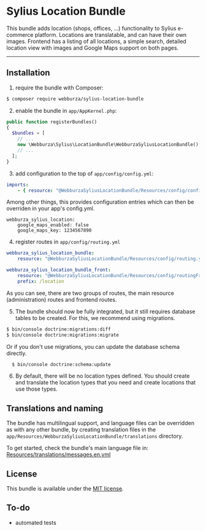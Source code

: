 # Sylius Location Bundle

This bundle adds location (shops, offices, ...) functionality to Sylius e-commerce platform. Locations are translatable,
and can have their own images. Frontend has a listing of all locations, a simple search, detailed location view with
images and Google Maps support on both pages.

---

## Installation

  1. require the bundle with Composer:

  ```bash
  $ composer require webburza/sylius-location-bundle
  ```

  2. enable the bundle in `app/AppKernel.php`:

  ```php
  public function registerBundles()
  {
    $bundles = [
      // ...
      new \Webburza\Sylius\LocationBundle\WebburzaSyliusLocationBundle(),
      // ...
    ];
  }
  ```

  3. add configuration to the top of `app/config/config.yml`:

  ```yaml
  imports:
      - { resource: "@WebburzaSyliusLocationBundle/Resources/config/config.yml" }
  ```

  Among other things, this provides configuration entries which can then be overriden
  in your app's config.yml.

  ```
  webburza_sylius_location:
      google_maps_enabled: false
      google_maps_key: 1234567890
  ```

  4. register routes in `app/config/routing.yml`

  ```yaml
  webburza_sylius_location_bundle:
      resource: "@WebburzaSyliusLocationBundle/Resources/config/routing.yml"
  
  webburza_sylius_location_bundle_front:
      resource: "@WebburzaSyliusLocationBundle/Resources/config/routingFront.yml"
      prefix: /location
  ```

  As you can see, there are two groups of routes, the main resource (administration)
  routes and frontend routes.

  5. The bundle should now be fully integrated, but it still requires
database tables to be created. For this, we recommend using migrations.

  ```bash
  $ bin/console doctrine:migrations:diff
  $ bin/console doctrine:migrations:migrate
  ```
  
  Or if you don't use migrations, you can update the database schema directly.
  
  ```bash
    $ bin/console doctrine:schema:update
  ```

  6. By default, there will be no location types defined. You should create and translate
the location types that you need and create locations that use those types.

## Translations and naming

The bundle has multilingual support, and language files can be
overridden as with any other bundle, by creating translation files in the
`app/Resources/WebburzaSyliusLocationBundle/translations` directory.

To get started, check the bundle's main language file in:
[Resources/translations/messages.en.yml](Resources/translations/messages.en.yml)

## License

This bundle is available under the [MIT license](LICENSE).

## To-do

- automated tests
